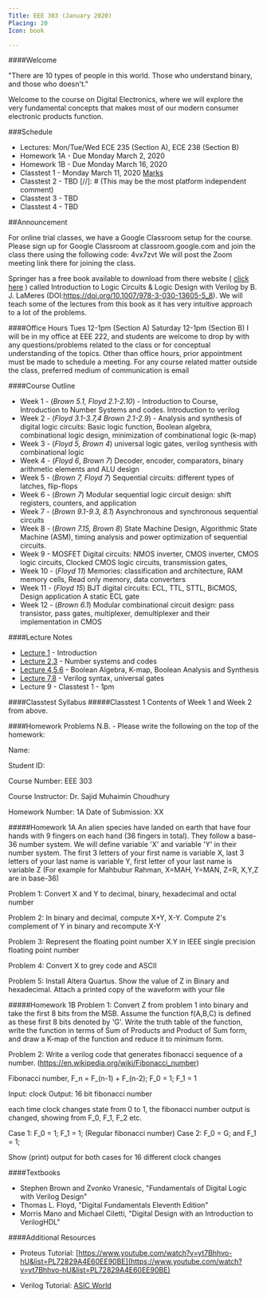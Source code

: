 ```yaml
---
Title: EEE 303 (January 2020)
Placing: 20
Icon: book

---
```


####Welcome

"There are 10 types of people in this world. Those who understand binary, and those who doesn't."

Welcome to the course on Digital Electronics, where we will explore the very fundamental concepts that makes most of our modern consumer electronic products function. 

###Schedule
* Lectures: Mon/Tue/Wed ECE 235 (Section A), ECE 238 (Section B)
* Homework 1A - Due Monday March 2, 2020
* Homework 1B - Due Monday March 16, 2020
* Classtest 1 - Monday March 11, 2020 [Marks](#)
* Classtest 2 - TBD 
[//]: # (This may be the most platform independent comment)
* Classtest 3 - TBD
* Classtest 4 - TBD 

##Announcement

For online trial classes, we have a Google Classroom setup for the course. Please sign up for Google Classroom at classroom.google.com and join the class there using the following code: 4vx7zvt
We will post the Zoom meeting link there for joining the class.

Springer has a free book available to download from there website ( [click here](https://www.thebiomics.com/notes/springer-free-e-books-list.html?fbclid=IwAR1cNh08WpCObvLxeQHtRMJUqGcPSMDmnTOTTF9aXANVzEVZN7M64GrgkxI) ) called Introduction to Logic Circuits & Logic Design with Verilog by B. J. LaMeres (DOI:https://doi.org/10.1007/978-3-030-13605-5_8). We will teach some of the lectures from this book as it has very intuitive approach to a lot of the problems.

####Office Hours
Tues 12-1pm (Section A)
Saturday 12-1pm (Section B) 
I will be in my office at EEE 222, and students are welcome to drop by with any questions/problems related to the class or for conceptual understanding of the topics. Other than office hours, prior appointment must be made to schedule a meeting. 
For any course related matter outside the class, preferred medium of communication is email


####Course Outline
* Week 1 - (_Brown 5.1, Floyd 2.1-2.10_) - Introduction to Course, Introduction to Number Systems and codes. Introduction to verilog
* Week 2 - (_Floyd 3.1-3.7,4 Brown 2.1-2.9_) - Analysis and synthesis of digital logic circuits: Basic logic function, Boolean algebra, combinational logic design, minimization of combinational logic (k-map) 
* Week 3 - (_Floyd 5, Brown 4_) universal logic gates, verilog synthesis with combinational logic
* Week 4 - (_Floyd 6_, _Brown 7_) Decoder, encoder, comparators, binary arithmetic elements and ALU design	
* Week 5 - (_Brown 7, Floyd 7_) Sequential circuits: different types of latches, flip-flops 	
* Week 6 - (_Brown 7_) Modular sequential logic circuit design: shift registers, counters, and application
* Week 7 - (_Brown 9.1-9.3, 8.1_)	Asynchronous and synchronous sequential circuits	
* Week 8 - (_Brown 7.15, Brown 8_) State Machine Design, Algorithmic State Machine (ASM), timing analysis and power optimization of sequential circuits.
* Week 9 - MOSFET Digital circuits: NMOS inverter, CMOS inverter, CMOS logic circuits, Clocked CMOS logic circuits, transmission gates, 	
* Week 10 - (_Floyd 11_) Memories: classification and architecture, RAM memory cells, Read only memory, data converters
* Week 11 - (_Floyd 15_) BJT digital circuits: ECL, TTL, STTL, BiCMOS, Design application A static ECL gate	
* Week 12 - (_Brown 6.1_) Modular combinational circuit design: pass transistor, pass gates, multiplexer, demultiplexer and their implementation in CMOS	

####Lecture Notes
* [Lecture 1](/courses/EEE_303_2020/Lecture_1.pdf) - Introduction 
* [Lecture 2,3](/courses/EEE_303_2020/Lecture_2-3.pdf) - Number systems and codes 
* [Lecture 4,5,6](/courses/EEE_303_2020/Lecture_4-6.pdf) - Boolean Algebra, K-map, Boolean Analysis and Synthesis
* [Lecture 7,8](/courses/EEE_303_2020/Lecture_7-8.pdf) - Verilog syntax, universal gates
* Lecture 9 - Classtest 1 - 1pm 

####Classtest Syllabus
#####Classtest 1
Contents of Week 1 and Week 2 from above.


####Homework Problems
N.B. - Please write the following on the top of the homework:

Name:

Student ID:

Course Number: EEE 303

Course Instructor: Dr. Sajid Muhaimin Choudhury

Homework Number: 1A  Date of Submission: XX


#####Homework 1A
An alien species have landed on earth that have four hands with 9 fingers on each hand (36 fingers in total). They follow a base-36 number system. We will define variable 'X' and variable 'Y' in their number system. The first 3 letters of your first name is variable X, last 3 letters of your last name is variable Y, first letter of your last name is variable Z (For example for Mahbubur Rahman, X=MAH, Y=MAN, Z=R, X,Y,Z are in base-36) 

Problem 1: Convert X and Y to decimal, binary, hexadecimal and octal number

Problem 2: In binary and decimal, compute X+Y, X-Y. Compute 2's complement of Y in binary and recompute X-Y

Problem 3: Represent the floating point number X.Y in IEEE single precision floating point number 

Problem 4: Convert X to grey code and ASCII

Problem 5: Install Altera Quartus. Show the value of Z in Binary and hexadecimal. Attach a printed copy of the waveform with your file 

#####Homework 1B 
Problem 1: Convert Z from problem 1 into binary and take the first 8 bits from the MSB. Assume the function f(A,B,C) is defined as these first 8 bits denoted by 'G'. Write the truth table of the function, write the function in terms of Sum of Products and Product of Sum form, and draw a K-map of the function and reduce it to minimum form.

Problem 2: Write a verilog code that generates fibonacci sequence of a number. (https://en.wikipedia.org/wiki/Fibonacci_number)

Fibonacci number, F_n = F_(n-1) + F_(n-2); F_0 = 1; F_1 = 1

Input: clock
Output: 16 bit fibonacci number

each time clock changes state from 0 to 1, the fibonacci number output is changed, showing from F_0, F_1, F_2 etc. 

Case 1: F_0 = 1; F_1 = 1; (Regular fibonacci number)
Case 2: F_0 = G; and F_1 = 1; 

Show (print) output for both cases for 16 different clock changes

####Textbooks
* Stephen Brown and Zvonko Vranesic, "Fundamentals of Digital Logic with Verilog Design"
* Thomas L. Floyd, "Digital Fundamentals Eleventh Edition"
* Morris Mano and Michael Ciletti, "Digital Design with an Introduction to VerilogHDL"


####Additional Resources
* Proteus Tutorial: [https://www.youtube.com/watch?v=yt7Bhhvo-hU&list=PL72829A4E60EE90BE](https://www.youtube.com/watch?v=yt7Bhhvo-hU&list=PL72829A4E60EE90BE)

* Verilog Tutorial: [ASIC World](http://www.asic-world.com/verilog/veritut.html)

